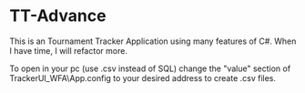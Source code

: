 # TT-Advance

This is an Tournament Tracker Application using many features of C#. When I have time, I will refactor more.

To open in your pc (use .csv instead of SQL) change the "value" section of TrackerUI_WFA\App.config <add key="filePath" value=""/> to your desired address to create .csv files.
